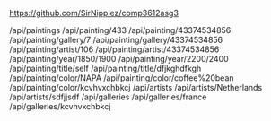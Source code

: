 https://github.com/SirNipplez/comp3612asg3

/api/paintings
/api/painting/433
/api/painting/43374534856
/api/painting/gallery/7
/api/painting/gallery/43374534856
/api/painting/artist/106
/api/painting/artist/43374534856
/api/painting/year/1850/1900
/api/painting/year/2200/2400
/api/painting/title/self
/api/painting/title/dfjkghdfkgh
/api/painting/color/NAPA
/api/painting/color/coffee%20bean
/api/painting/color/kcvhvxchbkcj
/api/artists
/api/artists/Netherlands
/api/artists/sdfjjsdf
/api/galleries
/api/galleries/france
/api/galleries/kcvhvxchbkcj

